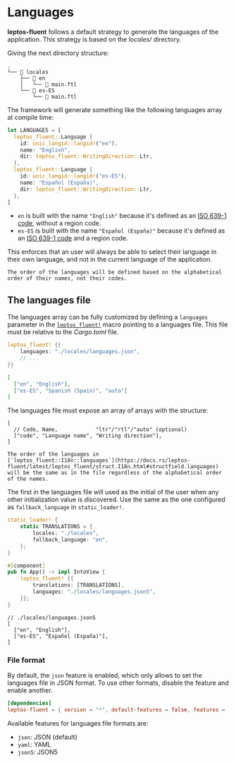 # Languages

**leptos-fluent** follows a default strategy to generate the languages
of the application. This strategy is based on the _locales/_ directory.

Giving the next directory structure:

```plaintext
.
└── 📁 locales
    ├── 📁 en
    │   └── 📄 main.ftl
    └── 📁 es-ES
        └── 📄 main.ftl
```

The framework will generate something like the following languages array at
compile time:

```rust
let LANGUAGES = [
  leptos_fluent::Language {
    id: unic_langid::langid!("en"),
    name: "English",
    dir: leptos_fluent::WritingDirection::Ltr,
  },
  leptos_fluent::Language {
    id: unic_langid::langid!("es-ES"),
    name: "Español (España)",
    dir: leptos_fluent::WritingDirection::Ltr,
  },
]
```

- `en` is built with the name `"English"` because it's defined as an
  [ISO 639-1 code], without a region code.
- `es-ES` is built with the name `"Español (España)"` because it's defined
  as an [ISO 639-1 code] and a region code.

This enforces that an user will always be able to select their language in
their own language, and not in the current language of the application.

```admonish abstract title='Order'
The order of the languages will be defined based on the alphabetical
order of their names, not their codes.
```

## The languages file

The languages array can be fully customized by defining a `languages` parameter
in the [`leptos_fluent!`] macro pointing to a languages file. This file must
be relative to the _Cargo.toml_ file.

```rust
leptos_fluent! {{
    languages: "./locales/languages.json",
    // ...
}}
```

```json
[
  ["en", "English"],
  ["es-ES", "Spanish (Spain)", "auto"]
]
```

The languages file must expose an array of arrays with the structure:

```json5
[
  // Code, Name,            "ltr"/"rtl"/"auto" (optional)
  ["code", "Language name", "Writing direction"],
]
```

```admonish abstract title='Order'
The order of the languages in
[`leptos_fluent::I18n::languages`](https://docs.rs/leptos-fluent/latest/leptos_fluent/struct.I18n.html#structfield.languages)
will be the same as in the file regardless of the alphabetical order
of the names.
```

The first in the languages file will used as the initial of the user when any
other initialization value is discovered. Use the same as the one configured
as `fallback_language` in `static_loader!`.

```rust
static_loader! {
    static TRANSLATIONS = {
        locales: "./locales",
        fallback_language: "en",
    };
}

#[component]
pub fn App() -> impl IntoView {
    leptos_fluent! {{
        translations: [TRANSLATIONS],
        languages: "./locales/languages.json5",
    }};
}
```

```json5
// ./locales/languages.json5
[
  ["en", "English"],
  ["es-ES", "Español (España)"],
]
```

### File format

By default, the `json` feature is enabled, which only allows to set the
languages file in JSON format. To use other formats, disable the feature
and enable another.

```toml
[dependencies]
leptos-fluent = { version = "*", default-features = false, features = ["json5"] }
```

Available features for languages file formats are:

- `json`: JSON (default)
- `yaml`: YAML
- `json5`: JSON5

[ISO 639-1 code]: https://en.wikipedia.org/wiki/ISO_639-1
[`leptos_fluent!`]: https://mondeja.github.io/leptos-fluent/leptos_fluent.html
